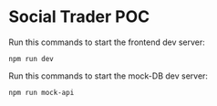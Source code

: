 # Social Trader POC

Run this commands to start the frontend dev server:
```
npm run dev
```

Run this commands to start the mock-DB dev server:
```
npm run mock-api
```